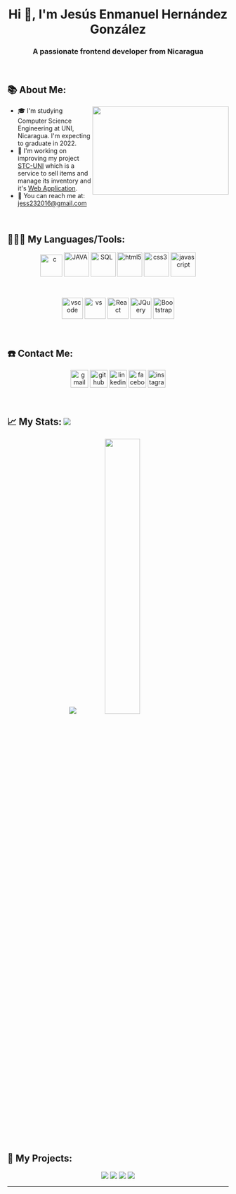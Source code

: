 <h1 align="center">Hi 👋, I'm Jesús Enmanuel Hernández González</h1>
<h3 align="center">A passionate frontend developer from Nicaragua</h3>


<!--**jess232017/jess232017** is a ✨ _special_ ✨ repository because its `README.md` (this file) appears on your GitHub profile.-->
<p>&nbsp;</p>

## 📚 About Me:
<a href="https://github.com/SABERGLOW/"><img align="right" width="310" height="200" src="https://github.com/SABERGLOW/SABERGLOW/blob/master/Misc/aboutme.gif"></a>
   - 🎓 I'm studying Computer Science Engineering at UNI, Nicaragua. I'm expecting to graduate in 2022.
  - 🚀 I'm working on improving my project <a href = "https://github.com/jess232017/SensorTemperatura"> STC-UNI</a> which is a service to sell items and manage its inventory and it's <a href="https://tiendajs-admin.netlify.app/">Web Application</a>.
  - 📧 You can reach me at: jess232016@gmail.com

<p>&nbsp;</p>

## 👨🏻‍💻 My Languages/Tools:
<div>
<p align="center">
<img src="https://github.com/SABERGLOW/SABERGLOW/blob/master/Misc/image%20backups/homeycombs/C.svg" alt="c" width="50" height="50"/> 
<img src="https://cdn.svgporn.com/logos/java.svg" alt="JAVA" width="57" height="55"/> 
<img src="https://github.com/SABERGLOW/SABERGLOW/blob/master/Misc/image%20backups/homeycombs/SQL.png" alt="SQL" width="57" height="55"/> 
<img src="https://cdn.svgporn.com/logos/html-5.svg" alt="html5" width="57" height="55"/> 
<img src="https://cdn.svgporn.com/logos/css-3.svg" alt="css3" width="57" height="55"/> 
<img src="https://cdn.svgporn.com/logos/javascript.svg" alt="javascript" width="57" height="55"/> 
<p>&nbsp;</p>
<p align="center">
<img src="https://images-wixmp-ed30a86b8c4ca887773594c2.wixmp.com/f/217d5ea0-623d-40b1-9b31-027b904a5f15/ddjrgww-846ce429-3b0d-4ad8-bf6d-ac52dfe48201.png?token=eyJ0eXAiOiJKV1QiLCJhbGciOiJIUzI1NiJ9.eyJzdWIiOiJ1cm46YXBwOiIsImlzcyI6InVybjphcHA6Iiwib2JqIjpbW3sicGF0aCI6IlwvZlwvMjE3ZDVlYTAtNjIzZC00MGIxLTliMzEtMDI3YjkwNGE1ZjE1XC9kZGpyZ3d3LTg0NmNlNDI5LTNiMGQtNGFkOC1iZjZkLWFjNTJkZmU0ODIwMS5wbmcifV1dLCJhdWQiOlsidXJuOnNlcnZpY2U6ZmlsZS5kb3dubG9hZCJdfQ.ZkEnCXJtjhT0v0UEQF7_k0VfiSaIoZa-YlerQJG-CXw" alt="vscode" width="48" height="48"/> 
<img src="https://images-wixmp-ed30a86b8c4ca887773594c2.wixmp.com/f/217d5ea0-623d-40b1-9b31-027b904a5f15/ddjvwxd-b25523cb-c1c0-4716-8e55-3efdc015abef.png?token=eyJ0eXAiOiJKV1QiLCJhbGciOiJIUzI1NiJ9.eyJzdWIiOiJ1cm46YXBwOiIsImlzcyI6InVybjphcHA6Iiwib2JqIjpbW3sicGF0aCI6IlwvZlwvMjE3ZDVlYTAtNjIzZC00MGIxLTliMzEtMDI3YjkwNGE1ZjE1XC9kZGp2d3hkLWIyNTUyM2NiLWMxYzAtNDcxNi04ZTU1LTNlZmRjMDE1YWJlZi5wbmcifV1dLCJhdWQiOlsidXJuOnNlcnZpY2U6ZmlsZS5kb3dubG9hZCJdfQ.78tZSYZMHR4zWvx9nAu-JvXy-nPKCwMmxdBePKEvB08" alt="vs" width="48" height="48"/> 
<img src="https://img.icons8.com/plasticine/48/000000/react.png" alt="React" width="48" height="48"/> 
<img src="https://digibuc.com/cursos/wp-content/uploads/2019/06/3420e571b3d7a4a348d8fad91e3bfda4.png" alt="JQuery" width="48" height="48"/> 
<img src="https://cdn.svgporn.com/logos/bootstrap.svg" alt="Bootstrap" width="48" height="48"/> 
  
</div>

<p>&nbsp;</p>

## ☎️ Contact Me:
<p align="center">
<a href = "mailto:jess232016@gmail.com"><img src='https://img.icons8.com/color/48/000000/gmail.png' alt='gmail' height='40'></a>
<a href = https://github.com/jess232017><img src='https://img.icons8.com/color/2x/github--v1.png' alt='github' height='40'></a>
<a href = https://www.linkedin.com/in/jesús-enmanuel-hernández-gonzález-b02788196/><img src='https://img.icons8.com/color/2x/linkedin.png' alt='linkedin' height='40'></a>
<a href = https://www.facebook.com/jesem.hernandez.90/><img src='https://img.icons8.com/color/2x/facebook-new.png' alt='facebook' height='40'></a>
<a href = https://www.instagram.com/jensen_23h/><img src='https://cdn.icon-icons.com/icons2/1826/PNG/512/4202090instagramlogosocialsocialmedia-115598_115703.png' alt='instagram' height='40'></a>

<p>&nbsp;</p>

## 📈 My Stats:     <a href="https://github.com/jess232017"> <img src="https://komarev.com/ghpvc/?username=jess232017&label=Profile+Views&color=2e8b57&style=flat" /></a>
<p align="center">
<a href="https://github.com/jess232017">
  <img src="https://github-readme-stats.vercel.app/api?username=jess232017&count_private=true&show_icons=true&theme=gruvbox" /></a>
<a href="https://github.com/jess232017/">
  <img width = "40%"src="https://github-readme-stats.vercel.app/api/top-langs/?username=jess232017&layout=compact&theme=gruvbox" /></a>
  
<p>&nbsp;</p>

## 🚀 My Projects:
<p align="center">
<a href="https://github.com/jess232017/SensorTemperatura">
  <img src="https://github-readme-stats.vercel.app/api/pin/?username=jess232017&repo=SensorTemperatura&theme=gruvbox" /></a>
<a href="https://github.com/jess232017/Tienda-AdminMUI">
  <img src="https://github-readme-stats.vercel.app/api/pin/?username=jess232017&repo=Tienda-AdminMUI&theme=gruvbox" /></a>
<a href="https://github.com/jess232017/Gestor-de-Consumo-Eletrico">
  <img src="https://github-readme-stats.vercel.app/api/pin/?username=jess232017&repo=Gestor-de-Consumo-Eletrico&theme=gruvbox" /></a>
<a href="https://github.com/jess232017/Control-Inventario-y-Ventas">
  <img src="https://github-readme-stats.vercel.app/api/pin/?username=jess232017&repo=Control-Inventario-y-Ventas&theme=gruvbox" /></a>

  ---
